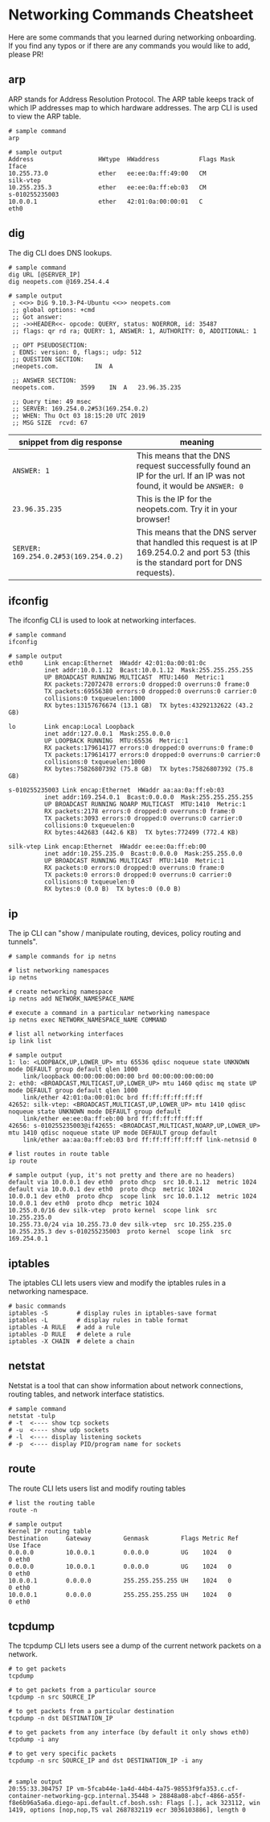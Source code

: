 # Networking Commands Cheatsheet

Here are some commands that you learned during networking onboarding. If you find any typos or if there are any commands you would like to add, please PR!

## arp
ARP stands for Address Resolution Protocol. The ARP table keeps track of which IP addresses map to which hardware addresses. The arp CLI is used to view the ARP table.

```
# sample command
arp

# sample output
Address                  HWtype  HWaddress           Flags Mask            Iface
10.255.73.0              ether   ee:ee:0a:ff:49:00   CM                    silk-vtep
10.255.235.3             ether   ee:ee:0a:ff:eb:03   CM                    s-010255235003
10.0.0.1                 ether   42:01:0a:00:00:01   C                     eth0
```

## dig
The dig CLI does DNS lookups.

```
# sample command
dig URL [@SERVER_IP]
dig neopets.com @169.254.4.4

# sample output
 ; <<>> DiG 9.10.3-P4-Ubuntu <<>> neopets.com
 ;; global options: +cmd
 ;; Got answer:
 ;; ->>HEADER<<- opcode: QUERY, status: NOERROR, id: 35487
 ;; flags: qr rd ra; QUERY: 1, ANSWER: 1, AUTHORITY: 0, ADDITIONAL: 1

 ;; OPT PSEUDOSECTION:
 ; EDNS: version: 0, flags:; udp: 512
 ;; QUESTION SECTION:
 ;neopets.com.			IN	A

 ;; ANSWER SECTION:
 neopets.com.		3599	IN	A	23.96.35.235

 ;; Query time: 49 msec
 ;; SERVER: 169.254.0.2#53(169.254.0.2)
 ;; WHEN: Thu Oct 03 18:15:20 UTC 2019
 ;; MSG SIZE  rcvd: 67
```

| **snippet from dig response** |  **meaning** |
| -- | -- |
|`ANSWER: 1` |This means that the DNS request successfully found an IP for the url. If an IP was not found, it would be `ANSWER: 0`|
|`23.96.35.235` |This is the IP for the neopets.com. Try it in your browser! |
|`SERVER: 169.254.0.2#53(169.254.0.2)` |This means that the DNS server that handled this request is at IP 169.254.0.2 and port 53 (this is the standard port for DNS requests). |


## ifconfig
The ifconfig CLI is used to look at networking interfaces.

```
# sample command
ifconfig

# sample output
eth0      Link encap:Ethernet  HWaddr 42:01:0a:00:01:0c
          inet addr:10.0.1.12  Bcast:10.0.1.12  Mask:255.255.255.255
          UP BROADCAST RUNNING MULTICAST  MTU:1460  Metric:1
          RX packets:72072478 errors:0 dropped:0 overruns:0 frame:0
          TX packets:69556380 errors:0 dropped:0 overruns:0 carrier:0
          collisions:0 txqueuelen:1000
          RX bytes:13157676674 (13.1 GB)  TX bytes:43292132622 (43.2 GB)

lo        Link encap:Local Loopback
          inet addr:127.0.0.1  Mask:255.0.0.0
          UP LOOPBACK RUNNING  MTU:65536  Metric:1
          RX packets:179614177 errors:0 dropped:0 overruns:0 frame:0
          TX packets:179614177 errors:0 dropped:0 overruns:0 carrier:0
          collisions:0 txqueuelen:1000
          RX bytes:75826807392 (75.8 GB)  TX bytes:75826807392 (75.8 GB)

s-010255235003 Link encap:Ethernet  HWaddr aa:aa:0a:ff:eb:03
          inet addr:169.254.0.1  Bcast:0.0.0.0  Mask:255.255.255.255
          UP BROADCAST RUNNING NOARP MULTICAST  MTU:1410  Metric:1
          RX packets:2178 errors:0 dropped:0 overruns:0 frame:0
          TX packets:3093 errors:0 dropped:0 overruns:0 carrier:0
          collisions:0 txqueuelen:0
          RX bytes:442683 (442.6 KB)  TX bytes:772499 (772.4 KB)

silk-vtep Link encap:Ethernet  HWaddr ee:ee:0a:ff:eb:00
          inet addr:10.255.235.0  Bcast:0.0.0.0  Mask:255.255.0.0
          UP BROADCAST RUNNING MULTICAST  MTU:1410  Metric:1
          RX packets:0 errors:0 dropped:0 overruns:0 frame:0
          TX packets:0 errors:0 dropped:0 overruns:0 carrier:0
          collisions:0 txqueuelen:0
          RX bytes:0 (0.0 B)  TX bytes:0 (0.0 B)
```

## ip
The ip CLI can "show / manipulate routing, devices, policy routing and tunnels".

```
# sample commands for ip netns

# list networking namespaces
ip netns

# create networking namespace
ip netns add NETWORK_NAMESPACE_NAME

# execute a command in a particular networking namespace
ip netns exec NETWORK_NAMESPACE_NAME COMMAND
```

```
# list all networking interfaces
ip link list 

# sample output
1: lo: <LOOPBACK,UP,LOWER_UP> mtu 65536 qdisc noqueue state UNKNOWN mode DEFAULT group default qlen 1000
    link/loopback 00:00:00:00:00:00 brd 00:00:00:00:00:00
2: eth0: <BROADCAST,MULTICAST,UP,LOWER_UP> mtu 1460 qdisc mq state UP mode DEFAULT group default qlen 1000
    link/ether 42:01:0a:00:01:0c brd ff:ff:ff:ff:ff:ff
42652: silk-vtep: <BROADCAST,MULTICAST,UP,LOWER_UP> mtu 1410 qdisc noqueue state UNKNOWN mode DEFAULT group default
    link/ether ee:ee:0a:ff:eb:00 brd ff:ff:ff:ff:ff:ff
42656: s-010255235003@if42655: <BROADCAST,MULTICAST,NOARP,UP,LOWER_UP> mtu 1410 qdisc noqueue state UP mode DEFAULT group default
    link/ether aa:aa:0a:ff:eb:03 brd ff:ff:ff:ff:ff:ff link-netnsid 0
```

```
# list routes in route table
ip route

# sample output (yup, it's not pretty and there are no headers)
default via 10.0.0.1 dev eth0  proto dhcp  src 10.0.1.12  metric 1024
default via 10.0.0.1 dev eth0  proto dhcp  metric 1024
10.0.0.1 dev eth0  proto dhcp  scope link  src 10.0.1.12  metric 1024
10.0.0.1 dev eth0  proto dhcp  metric 1024
10.255.0.0/16 dev silk-vtep  proto kernel  scope link  src 10.255.235.0
10.255.73.0/24 via 10.255.73.0 dev silk-vtep  src 10.255.235.0
10.255.235.3 dev s-010255235003  proto kernel  scope link  src 169.254.0.1
```

## iptables
The iptables CLI lets users view and modify the iptables rules in a networking namespace.

```
# basic commands
iptables -S        # display rules in iptables-save format
iptables -L        # display rules in table format
iptables -A RULE   # add a rule
iptables -D RULE   # delete a rule
iptables -X CHAIN  # delete a chain
```

## netstat
Netstat is a tool that can show information about network connections, routing tables, and network interface statistics.

```
# sample command
netstat -tulp
# -t  <---- show tcp sockets
# -u  <---- show udp sockets
# -l  <---- display listening sockets
# -p  <---- display PID/program name for sockets
```



## route
The route CLI lets users list and modify routing tables

```
# list the routing table
route -n

# sample output
Kernel IP routing table
Destination     Gateway         Genmask         Flags Metric Ref    Use Iface
0.0.0.0         10.0.0.1        0.0.0.0         UG    1024   0        0 eth0
0.0.0.0         10.0.0.1        0.0.0.0         UG    1024   0        0 eth0
10.0.0.1        0.0.0.0         255.255.255.255 UH    1024   0        0 eth0
10.0.0.1        0.0.0.0         255.255.255.255 UH    1024   0        0 eth0
```



## tcpdump
The tcpdump CLI lets users see a dump of the current network packets on a network.

```
# to get packets
tcpdump

# to get packets from a particular source
tcpdump -n src SOURCE_IP 

# to get packets from a particular destination
tcpdump -n dst DESTINATION_IP 

# to get packets from any interface (by default it only shows eth0)
tcpdump -i any

# to get very specific packets
tcpdump -n src SOURCE_IP and dst DESTINATION_IP -i any


# sample output
20:55:33.304757 IP vm-5fcab44e-1a4d-44b4-4a75-98553f9fa353.c.cf-container-networking-gcp.internal.35448 > 28848a08-abcf-4866-a55f-f8e6b96a5a6a.diego-api.default.cf.bosh.ssh: Flags [.], ack 323112, win 1419, options [nop,nop,TS val 2687832119 ecr 3036103886], length 0
```
